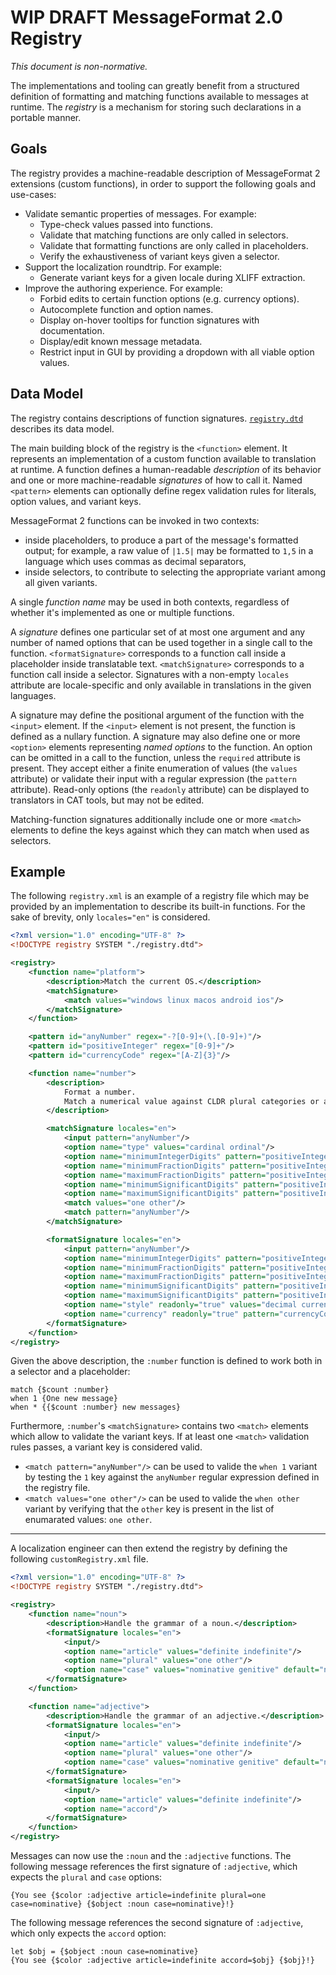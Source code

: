 # WIP DRAFT MessageFormat 2.0 Registry

_This document is non-normative._

The implementations and tooling can greatly benefit from a
structured definition of formatting and matching functions available to messages at runtime.
The _registry_ is a mechanism for storing such declarations in a portable manner.

## Goals

The registry provides a machine-readable description of MessageFormat 2 extensions (custom functions),
in order to support the following goals and use-cases:

- Validate semantic properties of messages. For example:
  - Type-check values passed into functions.
  - Validate that matching functions are only called in selectors.
  - Validate that formatting functions are only called in placeholders.
  - Verify the exhaustiveness of variant keys given a selector.
- Support the localization roundtrip. For example:
  - Generate variant keys for a given locale during XLIFF extraction.
- Improve the authoring experience. For example:
  - Forbid edits to certain function options (e.g. currency options).
  - Autocomplete function and option names.
  - Display on-hover tooltips for function signatures with documentation.
  - Display/edit known message metadata.
  - Restrict input in GUI by providing a dropdown with all viable option values.

## Data Model

The registry contains descriptions of function signatures.
[`registry.dtd`](./registry.dtd) describes its data model.

The main building block of the registry is the `<function>` element.
It represents an implementation of a custom function available to translation at runtime.
A function defines a human-readable _description_ of its behavior
and one or more machine-readable _signatures_ of how to call it.
Named `<pattern>` elements can optionally define regex validation rules for
literals, option values, and variant keys.

MessageFormat 2 functions can be invoked in two contexts:

- inside placeholders, to produce a part of the message's formatted output;
  for example, a raw value of `|1.5|` may be formatted to `1,5` in a language which uses commas as decimal separators,
- inside selectors, to contribute to selecting the appropriate variant among all given variants.

A single _function name_ may be used in both contexts,
regardless of whether it's implemented as one or multiple functions.

A _signature_ defines one particular set of at most one argument and any number of named options
that can be used together in a single call to the function.
`<formatSignature>` corresponds to a function call inside a placeholder inside translatable text.
`<matchSignature>` corresponds to a function call inside a selector.
Signatures with a non-empty `locales` attribute are locale-specific
and only available in translations in the given languages.

A signature may define the positional argument of the function with the `<input>` element.
If the `<input>` element is not present, the function is defined as a nullary function.
A signature may also define one or more `<option>` elements representing _named options_ to the function.
An option can be omitted in a call to the function,
unless the `required` attribute is present.
They accept either a finite enumeration of values (the `values` attribute)
or validate their input with a regular expression (the `pattern` attribute).
Read-only options (the `readonly` attribute) can be displayed to translators in CAT tools, but may not be edited.

Matching-function signatures additionally include one or more `<match>` elements
to define the keys against which they can match when used as selectors.

## Example

The following `registry.xml` is an example of a registry file
which may be provided by an implementation to describe its built-in functions.
For the sake of brevity, only `locales="en"` is considered.

```xml
<?xml version="1.0" encoding="UTF-8" ?>
<!DOCTYPE registry SYSTEM "./registry.dtd">

<registry>
    <function name="platform">
        <description>Match the current OS.</description>
        <matchSignature>
            <match values="windows linux macos android ios"/>
        </matchSignature>
    </function>

    <pattern id="anyNumber" regex="-?[0-9]+(\.[0-9]+)"/>
    <pattern id="positiveInteger" regex="[0-9]+"/>
    <pattern id="currencyCode" regex="[A-Z]{3}"/>

    <function name="number">
        <description>
            Format a number.
            Match a numerical value against CLDR plural categories or against a number literal.
        </description>

        <matchSignature locales="en">
            <input pattern="anyNumber"/>
            <option name="type" values="cardinal ordinal"/>
            <option name="minimumIntegerDigits" pattern="positiveInteger"/>
            <option name="minimumFractionDigits" pattern="positiveInteger"/>
            <option name="maximumFractionDigits" pattern="positiveInteger"/>
            <option name="minimumSignificantDigits" pattern="positiveInteger"/>
            <option name="maximumSignificantDigits" pattern="positiveInteger"/>
            <match values="one other"/>
            <match pattern="anyNumber"/>
        </matchSignature>

        <formatSignature locales="en">
            <input pattern="anyNumber"/>
            <option name="minimumIntegerDigits" pattern="positiveInteger"/>
            <option name="minimumFractionDigits" pattern="positiveInteger"/>
            <option name="maximumFractionDigits" pattern="positiveInteger"/>
            <option name="minimumSignificantDigits" pattern="positiveInteger"/>
            <option name="maximumSignificantDigits" pattern="positiveInteger"/>
            <option name="style" readonly="true" values="decimal currency percent unit" default="decimal"/>
            <option name="currency" readonly="true" pattern="currencyCode"/>
        </formatSignature>
    </function>
</registry>
```

Given the above description, the `:number` function is defined to work both in a selector and a placeholder:

```
match {$count :number}
when 1 {One new message}
when * {{$count :number} new messages}
```

Furthermore,
`:number`'s `<matchSignature>` contains two `<match>` elements
which allow to validate the variant keys.
If at least one `<match>` validation rules passes,
a variant key is considered valid.

- `<match pattern="anyNumber"/>` can be used to valide the `when 1` variant
  by testing the `1` key against the `anyNumber` regular expression defined in the registry file.
- `<match values="one other"/>` can be used to valide the `when other` variant
  by verifying that the `other` key is present in the list of enumarated values: `one other`.

---

A localization engineer can then extend the registry by defining the following `customRegistry.xml` file.

```xml
<?xml version="1.0" encoding="UTF-8" ?>
<!DOCTYPE registry SYSTEM "./registry.dtd">

<registry>
    <function name="noun">
        <description>Handle the grammar of a noun.</description>
        <formatSignature locales="en">
            <input/>
            <option name="article" values="definite indefinite"/>
            <option name="plural" values="one other"/>
            <option name="case" values="nominative genitive" default="nominative"/>
        </formatSignature>
    </function>

    <function name="adjective">
        <description>Handle the grammar of an adjective.</description>
        <formatSignature locales="en">
            <input/>
            <option name="article" values="definite indefinite"/>
            <option name="plural" values="one other"/>
            <option name="case" values="nominative genitive" default="nominative"/>
        </formatSignature>
        <formatSignature locales="en">
            <input/>
            <option name="article" values="definite indefinite"/>
            <option name="accord"/>
        </formatSignature>
    </function>
</registry>
```

Messages can now use the `:noun` and the `:adjective` functions.
The following message references the first signature of `:adjective`,
which expects the `plural` and `case` options:

    {You see {$color :adjective article=indefinite plural=one case=nominative} {$object :noun case=nominative}!}

The following message references the second signature of `:adjective`,
which only expects the `accord` option:

    let $obj = {$object :noun case=nominative}
    {You see {$color :adjective article=indefinite accord=$obj} {$obj}!}

